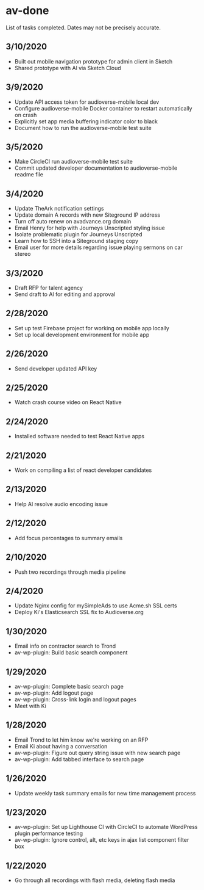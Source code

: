 # av-done

List of tasks completed. Dates may not be precisely accurate.

## 3/10/2020

- Built out mobile navigation prototype for admin client in Sketch
- Shared prototype with Al via Sketch Cloud

## 3/9/2020

- Update API access token for audioverse-mobile local dev
- Configure audioverse-mobile Docker container to restart automatically on crash
- Explicitly set app media buffering indicator color to black
- Document how to run the audioverse-mobile test suite

## 3/5/2020

- Make CircleCI run audioverse-mobile test suite
- Commit updated developer documentation to audioverse-mobile readme file

## 3/4/2020

- Update TheArk notification settings
- Update domain A records with new Siteground IP address
- Turn off auto renew on avadvance.org domain
- Email Henry for help with Journeys Unscripted styling issue
- Isolate problematic plugin for Journeys Unscripted
- Learn how to SSH into a Siteground staging copy
- Email user for more details regarding issue playing sermons on car stereo

## 3/3/2020

- Draft RFP for talent agency
- Send draft to Al for editing and approval

## 2/28/2020

- Set up test Firebase project for working on mobile app locally
- Set up local development environment for mobile app

## 2/26/2020

- Send developer updated API key

## 2/25/2020

- Watch crash course video on React Native

## 2/24/2020

- Installed software needed to test React Native apps

## 2/21/2020

- Work on compiling a list of react developer candidates

## 2/13/2020

- Help Al resolve audio encoding issue

## 2/12/2020

- Add focus percentages to summary emails

## 2/10/2020

- Push two recordings through media pipeline

## 2/4/2020

- Update Nginx config for mySimpleAds to use Acme.sh SSL certs
- Deploy Ki's Elasticsearch SSL fix to Audioverse.org

## 1/30/2020

- Email info on contractor search to Trond
- av-wp-plugin: Build basic search component

## 1/29/2020

- av-wp-plugin: Complete basic search page
- av-wp-plugin: Add logout page
- av-wp-plugin: Cross-link login and logout pages
- Meet with Ki

## 1/28/2020

- Email Trond to let him know we're working on an RFP
- Email Ki about having a conversation
- av-wp-plugin: Figure out query string issue with new search page
- av-wp-plugin: Add tabbed interface to search page

## 1/26/2020

- Update weekly task summary emails for new time management process

## 1/23/2020

- av-wp-plugin: Set up Lighthouse CI with CircleCI to automate WordPress plugin performance testing
- av-wp-plugin: Ignore control, alt, etc keys in ajax list component filter box

## 1/22/2020

- Go through all recordings with flash media, deleting flash media